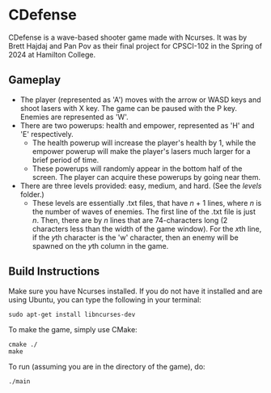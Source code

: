 # CDefense
CDefense is a wave-based shooter game made with Ncurses. It was by Brett Hajdaj and Pan Pov as their final project for CPSCI-102 in the Spring of 2024 at Hamilton College.

## Gameplay
- The player (represented as 'A') moves with the arrow or WASD keys and shoot lasers with X key. The game can be paused with the P key. Enemies are represented as 'W'.
- There are two powerups: health and empower, represented as 'H' and 'E' respectively.
  - The health powerup will increase the player's health by 1, while the empower powerup will make the player's lasers much larger for a brief period of time.
  - These powerups will randomly appear in the bottom half of the screen. The player can acquire these powerups by going near them.
- There are three levels provided: easy, medium, and hard. (See the *levels* folder.)
  - These levels are essentially .txt files, that have *n* + 1 lines, where *n* is the number of waves of enemies. The first line of the .txt file is just *n*. Then, there are by *n* lines that are 74-characters long (2 characters less than the width of the game window). For the *x*th line, if the *y*th character is the 'w' character, then an enemy will be spawned on the *y*th column in the game.
 
## Build Instructions
Make sure you have Ncurses installed. If you do not have it installed and are using Ubuntu, you can type the following in your terminal:
```
sudo apt-get install libncurses-dev
```
To make the game, simply use CMake:
```
cmake ./
make
```
To run (assuming you are in the directory of the game), do:
```
./main
```

